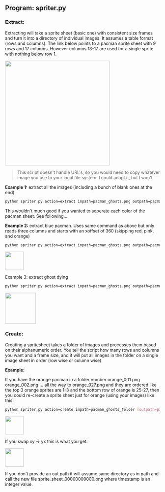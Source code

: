 
## Program: spriter.py

### Extract: 

Extracting will take a sprite sheet (basic one) with consistent size frames and turn it into a directory of individual images. It assumes a table format (rows and columns). The link below points to a pacman sprite sheet with 9 rows and 17 columns. However columns 13-17 are used for a single sprite with nothing below row 1. 

<img src="https://cs.msutexas.edu/~griffin/zcloud/zcloud-files/pacman_ghosts.png" width="340">


>This script doesn't handle URL's, so you would need to copy whatever image you use to your local file system. I could adapt it, but I won't

**Example 1:**  extract all the images (including a bunch of blank ones at the end)

```bash        
python spriter.py action=extract inpath=pacman_ghosts.png outpath=pacman_ghosts_folder name=pacman_images rows=9 cols=17 frame_width=40 frame_height=40 direction=xy
```

This wouldn't much good if you wanted to seperate each color of the pacman sheet. See following...
    
**Example 2:** extract blue pacman. Uses same command as above but only reads three columns  and starts with an xoffset of 360 (skipping red, pink, and orange)

```bash        
python spriter.py action=extract inpath=pacman_ghosts.png outpath=pacman_bluefolder name=pacman_blue rows=9 cols=3 frame_width=40 frame_height=40 direction=xy xoffset=120
```

<img src="https://cs.msutexas.edu/~griffin/zcloud/zcloud-files/pacman_spritesheet_xydir.png" width="60" >

Example 3: extract ghost dying

```bash        
python spriter.py action=extract inpath=pacman_ghosts.png outpath=pacman_ghosts_foldername=pacman_pink rows=1 cols=5 frame_width=40 frame_height=40 direction=xy xoffset=480
```

<img src="https://cs.msutexas.edu/~griffin/zcloud/zcloud-files/pacman_spritesheet_die.png"  width="100">


### Create:

Creating a spritesheet takes a folder of images and processes them based on their alphanumeric order.  You tell the script how many rows and columns you want and a frame size, and it will put all images in the folder on a single image sheet in order (row wise or column wise). 

**Example:**
    
If you have the orange pacman in a folder number orange_001.png orange_002.png ... all the way to orange_027.png and they are ordered like the top 3 orange sprites are 1-3 and the bottom row  of orange is 25-27, then you could re-create a sprite sheet just for orange (using your images) like this:
        
```bash
python spriter.py action=create inpath=pacman_ghosts_folder [outpath=pacman_ghosts_folder] name=pacman_orange_sprite.png rows=9 cols=3 frame_width=40 frame_height=40 direction=xy
```

<img src="https://cs.msutexas.edu/~griffin/zcloud/zcloud-files/pacman_spritesheet_xydir.png" width="60" >

If you swap xy => yx this is what you get:

<img src="https://cs.msutexas.edu/~griffin/zcloud/zcloud-files/pacman_spritesheet_yxdir.png" width="60" >

If you don't provide an out path it will assume same directory as in path and call the new file sprite_sheet_00000000000.png  where timestamp is an integer value.

